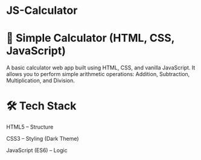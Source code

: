 # JS-Calculator

# 🧮 Simple Calculator (HTML, CSS, JavaScript)

A basic calculator web app built using HTML, CSS, and vanilla JavaScript.
It allows you to perform simple arithmetic operations: Addition, Subtraction, Multiplication, and Division.

# 🛠️ Tech Stack

HTML5 – Structure

CSS3 – Styling (Dark Theme)

JavaScript (ES6) – Logic
